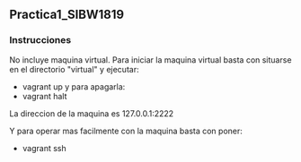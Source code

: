 ## Practica1_SIBW1819

### Instrucciones
No incluye maquina virtual.
Para iniciar la maquina virtual basta con situarse en el directorio "virtual" y ejecutar:
- vagrant up
y para apagarla:
- vagrant halt

La direccion de la maquina es 127.0.0.1:2222

Y para operar mas facilmente con la maquina basta con poner:
- vagrant ssh
